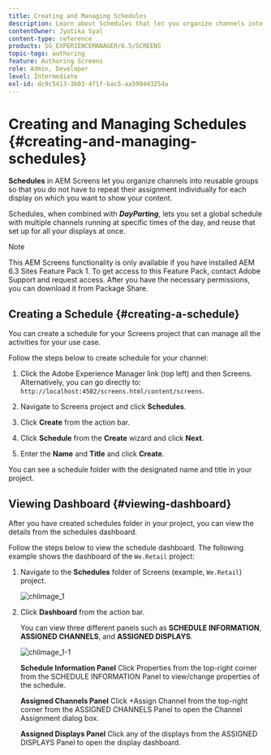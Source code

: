 ```yaml
---
title: Creating and Managing Schedules
description: Learn about Schedules that let you organize channels into reusable groups so that you do not have to repeat their assignment individually for each display on which you want to show your content.
contentOwner: Jyotika Syal
content-type: reference
products: SG_EXPERIENCEMANAGER/6.5/SCREENS
topic-tags: authoring
feature: Authoring Screens
role: Admin, Developer
level: Intermediate
exl-id: dc9c5413-3b03-4f1f-bac5-aa599443254a
---
```

# Creating and Managing Schedules {#creating-and-managing-schedules}

**Schedules** in AEM Screens let you organize channels into reusable groups so that you do not have to repeat their assignment individually for each display on which you want to show your content.

Schedules, when combined with ***DayParting***, lets you set a global schedule with multiple channels running at specific times of the day, and reuse that set up for all your displays at once.

>[!NOTE]
>
>This AEM Screens functionality is only available if you have installed AEM 6.3 Sites Feature Pack 1. To get access to this Feature Pack, contact Adobe Support and request access. After you have the necessary permissions, you can download it from Package Share.

## Creating a Schedule {#creating-a-schedule}

You can create a schedule for your Screens project that can manage all the activities for your use case.

Follow the steps below to create schedule for your channel:

1. Click the Adobe Experience Manager link (top left) and then Screens. Alternatively, you can go directly to: `http://localhost:4502/screens.html/content/screens`.
1. Navigate to Screens project and click **Schedules**.
1. Click **Create** from the action bar.
1. Click **Schedule** from the **Create** wizard and click **Next**.

1. Enter the **Name** and **Title** and click **Create**.

You can see a schedule folder with the designated name and title in your project.


## Viewing Dashboard {#viewing-dashboard}

After you have created schedules folder in your project, you can view the details from the schedules dashboard.

Follow the steps below to view the schedule dashboard. The following example shows the dashboard of the `We.Retail` project:

1. Navigate to the **Schedules** folder of Screens (example, `We.Retail`) project.

   ![chlimage_1](assets/chlimage_1.png)

1. Click **Dashboard** from the action bar.

   You can view three different panels such as **SCHEDULE INFORMATION**, **ASSIGNED CHANNELS**, and **ASSIGNED DISPLAYS**.

   ![chlimage_1-1](assets/chlimage_1-1.png)

   **Schedule Information Panel** Click Properties from the top-right corner from the SCHEDULE INFORMATION Panel to view/change properties of the schedule.

   **Assigned Channels Panel** Click +Assign Channel from the top-right corner from the ASSIGNED CHANNELS Panel to open the Channel Assignment dialog box. 

   **Assigned Displays Panel** Click any of the displays from the ASSIGNED DISPLAYS Panel to open the display dashboard.
